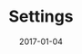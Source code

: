 ﻿---
title: "Settings"
linkTitle: "Settings"
weight: 25
date: 2017-01-04
description: >
    Learn about the settings here.
---